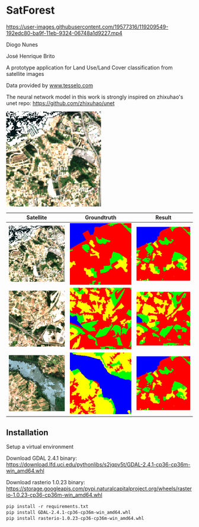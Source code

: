 # SatForest

https://user-images.githubusercontent.com/19577316/119209549-192edc80-ba9f-11eb-9324-06748a1d9227.mp4

Diogo Nunes

José Henrique Brito

A prototype application for Land Use/Land Cover classification from satellite images

Data provided by www.tesselo.com

The neural network model in this work is strongly inspired on zhixuhao's unet repo: https://github.com/zhixuhao/unet

<img src="./examples/7798_6134/RGB.tif"/>


|Satellite|Groundtruth|Result|
|:-------:|:---------:|:----:|
| ![7798_6134_RGB](examples/7798_6134/RGB.tif) | ![7798_6134_GT](examples/7798_6134/GT.tif) |![7798_6134_P](examples/7798_6134/predict.tif) |
| ![7799_6163_RGB](examples/7799_6163/RGB.tif) | ![7799_6163_GT](examples/7799_6163/GT.tif) |![7799_6163_P](examples/7799_6163/predict.tif) |
| ![7804_6168_RGB](examples/7804_6168/RGB.tif) | ![7804_6168_GT](examples/7804_6168/GT.tif) |![7804_6168_P](examples/7798_6134/predict.tif) |

## Installation
Setup a virtual environment

Download GDAL 2.4.1 binary:
https://download.lfd.uci.edu/pythonlibs/s2jqpv5t/GDAL-2.4.1-cp36-cp36m-win_amd64.whl

Download rasterio 1.0.23 binary:
https://storage.googleapis.com/pypi.naturalcapitalproject.org/wheels/rasterio-1.0.23-cp36-cp36m-win_amd64.whl

```pip
pip install -r requirements.txt
pip install GDAL-2.4.1-cp36-cp36m-win_amd64.whl
pip install rasterio-1.0.23-cp36-cp36m-win_amd64.whl
```
